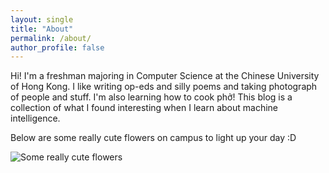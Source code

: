 ```yaml
---
layout: single
title: "About"
permalink: /about/
author_profile: false
---
```


Hi! I'm a freshman majoring in Computer Science at the Chinese University of Hong Kong. I like writing op-eds and silly poems and taking photograph of people and stuff. I'm also learning how to cook phở! This blog is a collection of what I found interesting when I learn about machine intelligence.

Below are some really cute flowers on campus to light up your day :D

![Some really cute flowers](/assets/images/about/flowers.jpg)